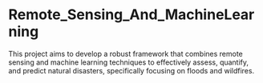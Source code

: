 # Remote_Sensing_And_MachineLearning
This project aims to develop a robust framework that combines remote sensing and machine learning techniques to effectively assess, quantify, and predict natural disasters, specifically focusing on floods and wildfires.
